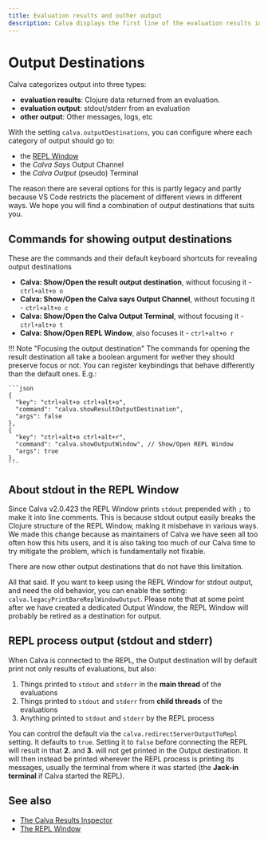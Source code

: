 ```yaml
---
title: Evaluation results and outher output
description: Calva displays the first line of the evaluation results inline, and also prints results, other REPL output and more to the configured Output Destination.
---
```


# Output Destinations

Calva categorizes output into three types:

* **evaluation results**: Clojure data returned from an evaluation.
* **evaluation output**: stdout/stderr from an evaluation
* **other output**: Other messages, logs, etc

With the setting `calva.outputDestinations`, you can configure where each category of output should go to:

* the [REPL Window](repl-window.md)
* the _Calva Says_ Output Channel
* the _Calva Output_ (pseudo) Terminal

The reason there are several options for this is partly legacy and partly because VS Code restricts the placement of different views in different ways. We hope you will find a combination of output destinations that suits you.

## Commands for showing output destinations

These are the commands and their default keyboard shortcuts for revealing output destinations

* **Calva: Show/Open the result output destination**, without focusing it - `ctrl+alt+o o`
* **Calva: Show/Open the Calva says Output Channel**, without focusing it - `ctrl+alt+o c`
* **Calva: Show/Open the Calva Output Terminal**, without focusing it - `ctrl+alt+o t`
* **Calva: Show/Open REPL Window**, also focuses it - `ctrl+alt+o r`

!!! Note "Focusing the output destination"
    The commands for opening the result destination all take a boolean argument for wether they should preserve focus or not. You can register keybindings that behave differently than the default ones. E.g.:

    ```json
    {
      "key": "ctrl+alt+o ctrl+alt+o",
      "command": "calva.showResultOutputDestination",
      "args": false
    },
    {
      "key": "ctrl+alt+o ctrl+alt+r",
      "command": "calva.showOutputWindow", // Show/Open REPL Window
      "args": true
    },
    ```

## About stdout in the REPL Window

Since Calva v2.0.423 the REPL Window prints `stdout` prepended with `;` to make it into line comments. This is because stdout output easily breaks the Clojure structure of the REPL Window, making it misbehave in various ways. We made this change because as maintainers of Calva we have seen all too often how this hits users, and it is also taking too much of our Calva time to try mitigate the problem, which is fundamentally not fixable.

There are now other output destinations that do not have this limitation.

All that said. If you want to keep using the REPL Window for stdout output, and need the old behavior, you can enable the setting: `calva.legacyPrintBareReplWindowOutput`. Please note that at some point after we have created a dedicated Output Window, the REPL Window will probably be retired as a destination for output.

## REPL process output (stdout and stderr)

When Calva is connected to the REPL, the Output destination will by default print not only results of evaluations, but also:

1. Things printed to `stdout` and `stderr` in the **main thread** of the evaluations
2. Things printed to `stdout` and `stderr` from **child threads** of the evaluations
3. Anything printed to `stdout` and `stderr` by the REPL process

You can control the default via the `calva.redirectServerOutputToRepl` setting. It defaults to `true`. Setting it to `false` before connecting the REPL will result in that **2.** and **3.** will not get printed in the Output destination. It will then instead be printed wherever the REPL process is printing its messages, usually the terminal from where it was started (the **Jack-in terminal** if Calva started the REPL).

## See also

* [The Calva Results Inspector](inspector.md)
* [The REPL Window](repl-window.md)